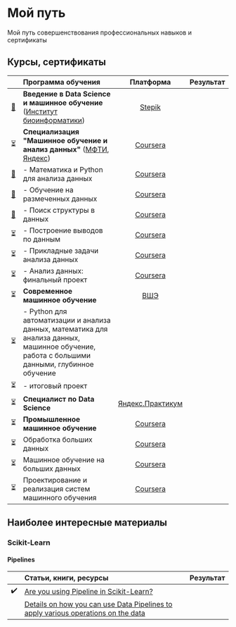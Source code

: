 # Мой путь
Мой путь совершенствования профессиональных навыков и сертификаты

## Курсы, сертификаты

||Программа обучения|Платформа|Результат|
|:-:|:-|:-:|:-:|
|[:scroll:](https://stepik.org/cert/852774)|**Введение в Data Science и машинное обучение** ([Институт биоинформатики](https://bioinf.me/))|[Stepik](https://stepik.org/course/4852)||
|:hourglass_flowing_sand:|**Специализация "Машинное обучение и анализ данных"** ([МФТИ](https://mipt.ru/), [Яндекс](https://yandex.ru/online-courses/))|[Coursera](https://www.coursera.org/learn/mathematics-and-python)||
|[:scroll:](https://www.coursera.org/account/accomplishments/records/8PEBN28YUXZC)|- Математика и Python для анализа данных|[Coursera](https://www.coursera.org/learn/mathematics-and-python?specialization=machine-learning-data-analysis)||
|[:scroll:](https://www.coursera.org/account/accomplishments/records/G75BKCHUUH2F)|- Обучение на размеченных данных|[Coursera](https://www.coursera.org/learn/supervised-learning?specialization=machine-learning-data-analysis)||
|[:scroll:](https://www.coursera.org/account/accomplishments/records/ZULA5KY5GNBH)|- Поиск структуры в данных|[Coursera](https://www.coursera.org/learn/unsupervised-learning?specialization=machine-learning-data-analysis)||
|:hourglass_flowing_sand:|- Построение выводов по данным|[Coursera](https://www.coursera.org/learn/stats-for-data-analysis?specialization=machine-learning-data-analysis)||
|:hourglass_flowing_sand:|- Прикладные задачи анализа данных|[Coursera](https://www.coursera.org/learn/data-analysis-applications)||
|:hourglass_flowing_sand:|- Анализ данных: финальный проект|[Coursera](https://www.coursera.org/learn/data-analysis-project)||
|:hourglass_flowing_sand:|**Современное машинное обучение**|[ВШЭ](https://cs.hse.ru/dpo/mlonline)||
|:hourglass_flowing_sand:|- Python для автоматизации и анализа данных, математика для анализа данных, машинное обучение, работа с большими данными, глубинное обучение|||
|:hourglass_flowing_sand:|- итоговый проект|||
|:hourglass_flowing_sand:|**Специалист по Data Science**|[Яндекс.Практикум](https://praktikum.yandex.ru/data-scientist/)||
|:hourglass_flowing_sand:|**Промышленное машинное обучение**|[Coursera](https://www.coursera.org/specializations/industrial-machine-learning)||
|:hourglass_flowing_sand:|Обработка больших данных|[Coursera](https://www.coursera.org/learn/big-data-processing/home/welcome)||
|:hourglass_flowing_sand:|Машинное обучение на больших данных|[Coursera](https://www.coursera.org/learn/machine-learning-on-big-data/home/welcome)||
|:hourglass_flowing_sand:|Проектирование и реализация систем машинного обучения|[Coursera](https://www.coursera.org/learn/machine-learning-design/home/welcome)||

## Наиболее интересные материалы

### Scikit-Learn

#### Pipelines
||Статьи, книги, ресурсы|Результат|
|:-:|:-|:-:|
|:heavy_check_mark:|[Are you using Pipeline in Scikit-Learn?](https://towardsdatascience.com/are-you-using-pipeline-in-scikit-learn-ac4cd85cb27f)|
||[Details on how you can use Data Pipelines to apply various operations on the data](https://github.com/ankitgoel1602/data-science/tree/master/data-pipeline])||
